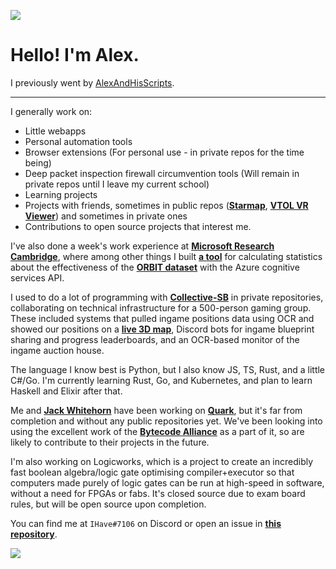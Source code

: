 ![](https://komarev.com/ghpvc/?username=AlexAndHisScripts2)

# Hello! I'm Alex.

I previously went by [AlexAndHisScripts](https://github.com/AlexAndHisScripts).

----------

I generally work on:
- Little webapps
- Personal automation tools
- Browser extensions (For personal use - in private repos for the time being)
- Deep packet inspection firewall circumvention tools (Will remain in private repos until I leave my current school)
- Learning projects
- Projects with friends, sometimes in public repos ([**Starmap**](https://github.com/Collective-SB/Starmap), [**VTOL VR Viewer**](https://github.com/Strikeeaglechase/VTOLLiveViewerClient)) and sometimes in private ones
- Contributions to open source projects that interest me.

I've also done a week's work experience at [**Microsoft Research Cambridge**](https://www.microsoft.com/en-gb/about/offices/cambridge/), where among other things I built [**a tool**](https://github.com/Alex-Progrmas/ORBIT-CC-comparison) for calculating statistics about the effectiveness of the [**ORBIT dataset**](https://github.com/microsoft/ORBIT-Dataset) with the Azure cognitive services API.

I used to do a lot of programming with [**Collective-SB**](https://github.com/Collective-SB) in private repositories, collaborating on technical infrastructure for a 500-person gaming group. These included systems that pulled ingame positions data using OCR and showed our positions on a [**live 3D map**](https://github.com/Collective-SB/Starmap/commits/master?author=Alex-Programs), Discord bots for ingame blueprint sharing and progress leaderboards, and an OCR-based monitor of the ingame auction house.

<!-- TODO: https://github.com/Collective-SB/zone-alert-ocr, https://github.com/Collective-SB/hud-overlay, https://github.com/Collective-SB/reddit-observer when SB is well and truly dead, I know nobody's actually reading this repo so a few links are alright. -->

The language I know best is Python, but I also know JS, TS, Rust, and a little C#/Go. I'm currently learning Rust, Go, and Kubernetes, and plan to learn Haskell and Elixir after that.

Me and [**Jack Whitehorn**](https://github.com/jw2476) have been working on [**Quark**](https://github.com/quark-proj), but it's far from completion and without any public repositories yet. We've been looking into using the excellent work of the [**Bytecode Alliance**](https://bytecodealliance.org/) as a part of it, so are likely to contribute to their projects in the future.

I'm also working on Logicworks, which is a project to create an incredibly fast boolean algebra/logic gate optimising compiler+executor so that computers made purely of logic gates can be run at high-speed in software, without a need for FPGAs or fabs. It's closed source due to exam board rules, but will be open source upon completion.

You can find me at ``IHave#7106`` on Discord or open an issue in [**this repository**](https://github.com/Alex-Programs/Alex-Programs).

<img align="centre" src="https://github-readme-stats.vercel.app/api?username=Alex-Programs&show_icons=true&count_private=true&hide=stars&theme=tokyonight">

<!-- Removed due to being pretty inaccurate, counting other people's obsidian extensions under js
<img align="centre" src="https://github-readme-stats.vercel.app/api/top-langs/?username=Alex-Programs&theme=tokyonight&hide=ASP.NET,c%23">
-->

